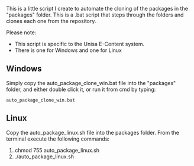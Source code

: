 This is a little script I create to automate the cloning of the packages in the "packages" folder. This is  a .bat script that steps through the folders and clones each one from the repository.

Please note:
 - This script is specific to the Unisa E-Content system.
 - There is one for Windows and one for Linux
 
 
Windows
-------
Simply copy the auto_package_clone_win.bat file into the "packages" folder, and either double click it, or run it from cmd by typing:
 
    auto_package_clone_win.bat
    
Linux
-------
Copy the auto_package_linux.sh file into the packages folder. From the terminal execute the following commands:

 1. chmod 755 auto_package_linux.sh
 2. ./auto_package_linux.sh
